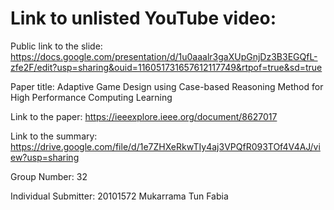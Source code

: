 # Link to unlisted YouTube video:


Public link to the slide:
https://docs.google.com/presentation/d/1u0aaalr3gaXUpGnjDz3B3EGQfL-zfe2F/edit?usp=sharing&ouid=116051731657612117749&rtpof=true&sd=true

Paper title:
Adaptive Game Design using Case-based Reasoning Method for High Performance Computing Learning

Link to the paper:
https://ieeexplore.ieee.org/document/8627017

Link to the summary:
https://drive.google.com/file/d/1e7ZHXeRkwTIy4aj3VPQfR093TOf4V4AJ/view?usp=sharing

Group Number:
32

Individual Submitter:
20101572 Mukarrama Tun Fabia
